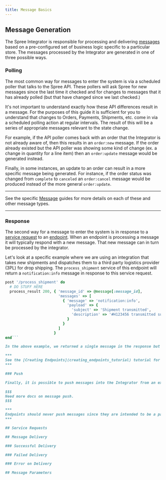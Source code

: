 ```yaml
---
title: Message Basics
---
```


## Message Generation

The Spree Integrator is responsible for processing and delivering [messages](terminology#messages) based on a pre-configured set of business logic specific to a particular store. The messages processed by the Integrator are generated in one of three possible ways.

### Polling

The most common way for messages to enter the system is via a scheduled poller that talks to the Spree API. These pollers will ask Spree for new messages since the last time it checked and for changes to messages that it has already polled (but that have changed since we last checked.)

It's not important to understand exactly how these API differences result in a message. For the purposes of this guide it is sufficient for you to understand that changes to Orders, Payments, Shipments, etc. come in via a scheduled polling action at regular intervals. The result of this will be a series of appropriate messages relevant to the state change.

For example, if the API poller comes back with an order that the Integrator is not already aware of, then this results in an `order:new` message. If the order already existed but the API poller was showing some kind of change (ex. a change in quantity for a line item) then an `order:update` message would be generated instead.

Finally, in some instances, an update to an order can result in a more specific message being generated. For instance, if the order status was changed from `complete` to `canceled` an `order:cancel` message would be produced instead of the more general `order:update`.

***
See the specific [Message](messages_overview) guides for more details on each of these and other message types.
***

### Response

The second way for a message to enter the system is in response to a [service request](terminology#service_requests) to an [endpoint](terminology#endpoints). When an endpoint is processing a message it will typically respond with a new message. That new message can in turn be processed by the integrator.

Let's look at a specific example where we are using an integration that takes new shipments and dispatches them to a third party logistics provider (3PL) for drop shipping. The `process_shipment` service of this endpoint will return a `notification:info` message in response to this service request.

```ruby
post '/process_shipment' do
  # DO STUFF HERE
  process_result 200, { 'message_id' => @message[:message_id],
                        'messages' => [
                          { 'message' => 'notification:info',
                            'payload' => {
                              'subject' => 'Shipment transmitted',
                              'description' => '#H123456 transmitted successfully.'
                            }
                          }
                        ]
                      }
end```

In the above example, we returned a single message in the response but messages generated in this way are technically an array of messages and so it is possible to generate more than one message as part of a service request. For example, if you were designing a service that returned the list of shipments that have shipped since the last check, then you would likely need to return multiple `shipment:confirm` messages.

***
See the [Creating Endpoints](creating_endpoints_tutorial) tutorial for some more detailed examples on how to generate messages in response to processing a service request.
***

### Push

Finally, it is possible to push messages into the Integrator from an external source.

$$$
Need more docs on message push.
$$$

***
Endpoints should never push messages since they are intended to be a passive consumer of messages. Instead, they should be polled via a message sent from the Integrator so they can return the necessary information.
***

## Service Requests

## Message Delivery

### Successful Delivery

### Failed Delivery

### Error on Delivery

## Message Parameters
